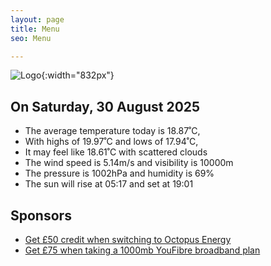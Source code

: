 ```yaml
---
layout: page
title: Menu
seo: Menu

---
```


![Logo](/images/logo.jpg){:width="832px"}

<!-- weather_marker starts -->
## On Saturday, 30 August 2025

- The average temperature today is 18.87˚C,
- With highs of 19.97˚C and lows of 17.94˚C,
- It may feel like 18.61˚C with scattered clouds
- The wind speed is 5.14m/s and visibility is 10000m
- The pressure is 1002hPa and humidity is 69%
- The sun will rise at 05:17 and set at 19:01

<!-- weather_marker ends -->

## Sponsors

- [Get £50 credit when switching to Octopus Energy](https://bit.ly/3oD1nnS)
- [Get £75 when taking a 1000mb YouFibre broadband plan](https://aklam.io/91zWhU?)
